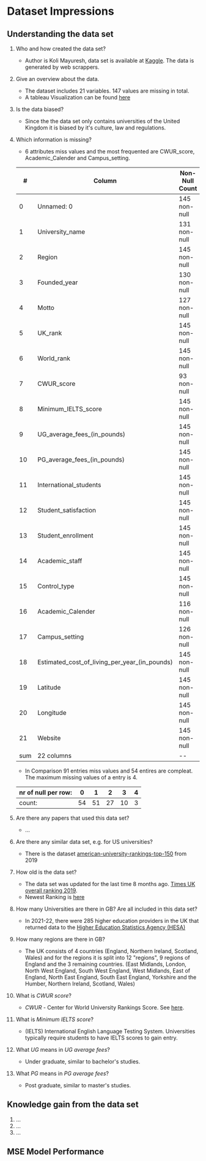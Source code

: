 # Dataset Impressions

## Understanding the data set

1. Who and how created the data set?
      - Author is Koli Mayuresh, data set is available at [Kaggle](https://www.kaggle.com/datasets/mayureshkoli/best-universities-in-the-united-kingdom).
      The data is generated by web scrappers.
2. Give an overview about the data.
      - The dataset includes 21 variables. 147 values are missing in total.
      - A tableau Visualization can be found [here](https://public.tableau.com/app/profile/mayuresh.koli/viz/TheBestUniversitiesintheUnitedKingdom/Dashboard1)
3. Is the data biased?
      - Since the the data set only contains universities of the United Kingdom it is biased by it's culture, law and regulations.
4. Which information is missing?
      - 6 attributes miss values and the most frequented are CWUR_score, Academic_Calender and Campus_setting.

      |  #  | Column                                         | Non-Null Count  | Null Count | Dtype    | Variable Type
      |-----|------------------------------------------------|-----------------|------------|----------|---------------|
      |  0  | Unnamed: 0                                     | 145 non-null    |   0        | int64    | continuous    |
      |  1  | University_name                                | 131 non-null    |  14        | object   | categorical   |
      |  2  | Region                                         | 145 non-null    |   0        | object   | categorical   |
      |  3  | Founded_year                                   | 130 non-null    |  15        | float64  | continuous    |
      |  4  | Motto                                          | 127 non-null    |  18        | object   | categorical   |
      |  5  | UK_rank                                        | 145 non-null    |   0        | int64    | continuous    |
      |  6  | World_rank                                     | 145 non-null    |   0        | int64    | continuous    |
      |  7  | CWUR_score                                     | 93 non-null     |  52        | float64  | continuous    |
      |  8  | Minimum_IELTS_score                            | 145 non-null    |   0        | float64  | continuous    |
      |  9  | UG_average_fees_(in_pounds)                    | 145 non-null    |   0        | int64    | continuous    |
      |  10 | PG_average_fees_(in_pounds)                    | 145 non-null    |   0        | int64    | continuous    |
      |  11 | International_students                         | 145 non-null    |   0        | object   | categorical   |
      |  12 | Student_satisfaction                           | 145 non-null    |   0        | object   | categorical   |
      |  13 | Student_enrollment                             | 145 non-null    |   0        | object   | categorical   |
      |  14 | Academic_staff                                 | 145 non-null    |   0        | object   | categorical   |
      |  15 | Control_type                                   | 145 non-null    |   0        | object   | categorical   |
      |  16 | Academic_Calender                              | 116 non-null    |  29        | object   | categorical   |
      |  17 | Campus_setting                                 | 126 non-null    |  19        | object   | categorical   |
      |  18 | Estimated_cost_of_living_per_year_(in_pounds)  | 145 non-null    |   0        | int64    | continuous    |
      |  19 | Latitude                                       | 145 non-null    |   0        | float64  | continuous    |
      |  20 | Longitude                                      | 145 non-null    |   0        | float64  | continuous    |
      |  21 | Website                                        | 145 non-null    |   0        | object   | categorical   |
      | sum | 22 columns                                     | --              | 147        | --       | --            |

      - In Comparison 91 entries miss values and 54 entires are compleat. The maximum missing values of a entry is 4.

      | nr of null per row:  |  0 |   1 |  2 |  3 | 4 |
      |----------------------|----|-----|----|----|---|
      | count:               | 54 |  51 | 27 | 10 | 3 |
5. Are there any papers that used this data set?
      - ...
6. Are there any similar data set, e.g. for US universities?
      - There is the dataset [american-university-rankings-top-150](https://www.kaggle.com/datasets/peterpenner445/american-university-rankings-top-150) from 2019
7. How old is the data set?
      - The data set was updated for the last time 8 months ago. [Times UK overall ranking 2019](https://www.ukuni.net/universities).
      - Newest Ranking is [here](https://www.timeshighereducation.com/student/best-universities/best-universities-uk)
8. How many Universities are there in GB? Are all included in this data set?
      - In 2021-22, there were 285 higher education providers in the UK that returned data to the [Higher Education Statistics Agency (HESA)](https://www.hesa.ac.uk/)
9. How many regions are there in GB?
      - The UK consists of 4 countries (England, Northern Ireland, Scotland, Wales) and for the regions it is split into 12 "regions", 9 regions of England and the 3 remaining countries. (East Midlands, London, North West England, South West England, West Midlands, East of England, North East England, South East England, Yorkshire and the Humber, Northern Ireland, Scotland, Wales)
10. What is *CWUR score*?
       - *CWUR* - Center for World University Rankings Score. See [here](https://cwur.org).
11. What is *Minimum IELTS score*?
       - (IELTS) International English Language Testing System. Universities typically require students to have IELTS scores to gain entry.
12. What *UG* means in *UG average fees*?
       - Under graduate, similar to bachelor's studies.
13. What *PG* means in *PG average fees*?
       - Post graduate, similar to master's studies.

## Knowledge gain from the data set

1. ...
2. ...
3. ...

## MSE Model Performance
